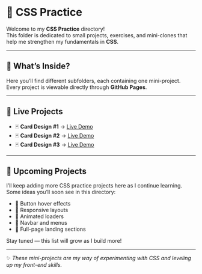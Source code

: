 # 🎨 CSS Practice  

Welcome to my **CSS Practice** directory!  
This folder is dedicated to small projects, exercises, and mini-clones that help me strengthen my fundamentals in **CSS**.  

---

## 📂 What’s Inside?  
Here you’ll find different subfolders, each containing one mini-project.  
Every project is viewable directly through **GitHub Pages**.  

---

## 🚀 Live Projects  

- 🃏 **Card Design #1** → [Live Demo](https://mandeepmotan-ai.github.io/css-practice/01.Card/card1)  
- 🃏 **Card Design #2** → [Live Demo](https://mandeepmotan-ai.github.io/css-practice/01.Card/card2)  
- 🃏 **Card Design #3** → [Live Demo](https://mandeepmotan-ai.github.io/css-practice/01.Card/card3)  

---

## 📌 Upcoming Projects  

I’ll keep adding more CSS practice projects here as I continue learning.  
Some ideas you’ll soon see in this directory:  

- 🎯 Button hover effects  
- 🎯 Responsive layouts  
- 🎯 Animated loaders  
- 🎯 Navbar and menus  
- 🎯 Full-page landing sections  

Stay tuned — this list will grow as I build more!  

---

✨ *These mini-projects are my way of experimenting with CSS and leveling up my front-end skills.*  
